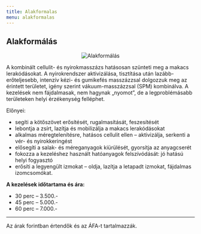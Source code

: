 ```yaml
---
title: Alakformalas
menu: alakformalas
---
```


## Alakformálás

<p align="center"><img src="/images/ek_alak.jpg" alt="Alakformálás" /></p>

A kombinált cellulit- és nyirokmasszázs hatásosan szünteti meg a makacs lerakódásokat. A nyirokrendszer aktivizálása, tisztítása után lazább-erőteljesebb, intenzív kézi- és gumikefés masszázzsal dolgozzuk meg az érintett területet, igény szerint vákuum-masszázzsal (SPM) kombinálva. A kezelések nem fájdalmasak, nem hagynak „nyomot”, de a legproblémásabb területeken helyi érzékenység felléphet.

Előnyei:

 - segíti a kötőszövet erősítését, rugalmasítását, feszesítését
 - lebontja a zsírt, lazítja és mobilizálja a makacs lerakódásokat
 - alkalmas méregtelenítésre, hatásos cellulit ellen – aktivizálja, serkenti a vér- és nyirokkeringést
 - elősegíti a salak- és méreganyagok kiürülését, gyorsítja az anyagcserét
 - fokozza a kezeléshez használt hatóanyagok felszívódását: jó hatású helyi fogyasztó
 - erősíti a legyengült izmokat &#8211; oldja, lazítja a letapadt izmokat, fájdalmas izomcsomókat.

**A kezelések időtartama és ára:**

 - 30 perc &#8211; 3.500.-
 - 45 perc &#8211; 5.000.-
 - 60 perc &#8211; 7.000.-

---

Az árak forintban értendők és az ÁFA-t tartalmazzák.
        
